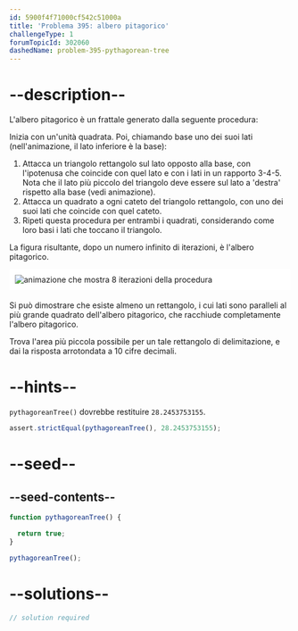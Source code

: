 ```yaml
---
id: 5900f4f71000cf542c51000a
title: 'Problema 395: albero pitagorico'
challengeType: 1
forumTopicId: 302060
dashedName: problem-395-pythagorean-tree
---
```


# --description--

L'albero pitagorico è un frattale generato dalla seguente procedura:

Inizia con un'unità quadrata. Poi, chiamando base uno dei suoi lati (nell'animazione, il lato inferiore è la base):

1. Attacca un triangolo rettangolo sul lato opposto alla base, con l'ipotenusa che coincide con quel lato e con i lati in un rapporto 3-4-5. Nota che il lato più piccolo del triangolo deve essere sul lato a 'destra' rispetto alla base (vedi animazione).
2. Attacca un quadrato a ogni cateto del triangolo rettangolo, con uno dei suoi lati che coincide con quel cateto.
3. Ripeti questa procedura per entrambi i quadrati, considerando come loro basi i lati che toccano il triangolo.

La figura risultante, dopo un numero infinito di iterazioni, è l'albero pitagorico.

<img alt="animazione che mostra 8 iterazioni della procedura" src="https://cdn.freecodecamp.org/curriculum/project-euler/pythagorean-tree.gif" style="background-color: white; padding: 10px; display: block; margin-right: auto; margin-left: auto; margin-bottom: 1.2rem;" />

Si può dimostrare che esiste almeno un rettangolo, i cui lati sono paralleli al più grande quadrato dell'albero pitagorico, che racchiude completamente l'albero pitagorico.

Trova l'area più piccola possibile per un tale rettangolo di delimitazione, e dai la risposta arrotondata a 10 cifre decimali.

# --hints--

`pythagoreanTree()` dovrebbe restituire `28.2453753155`.

```js
assert.strictEqual(pythagoreanTree(), 28.2453753155);
```

# --seed--

## --seed-contents--

```js
function pythagoreanTree() {

  return true;
}

pythagoreanTree();
```

# --solutions--

```js
// solution required
```
